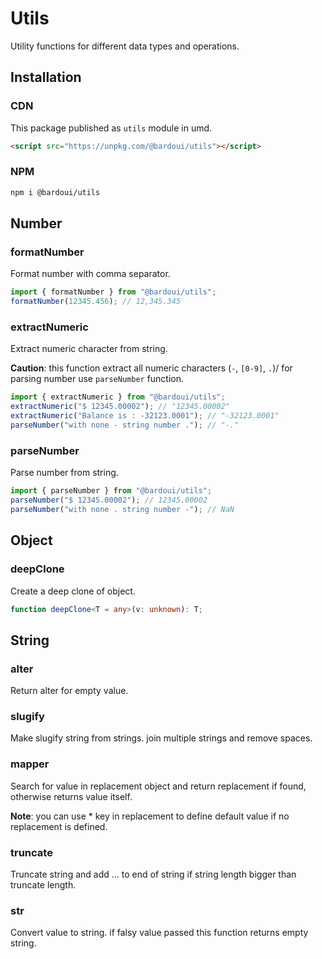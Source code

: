 # Utils

Utility functions for different data types and operations.

## Installation

### CDN

This package published as `utils` module in umd.

```html
<script src="https://unpkg.com/@bardoui/utils"></script>
```

### NPM

```bash
npm i @bardoui/utils
```

## Number

### formatNumber

Format number with comma separator.

```ts
import { formatNumber } from "@bardoui/utils";
formatNumber(12345.456); // 12,345.345
```

### extractNumeric

Extract numeric character from string.

**Caution**: this function extract all numeric characters (`-`, `[0-9]`, `.`)/ for parsing number use `parseNumber` function.

```ts
import { extractNumeric } from "@bardoui/utils";
extractNumeric("$ 12345.00002"); // "12345.00002"
extractNumeric("Balance is : -32123.0001"); // "-32123.0001"
parseNumber("with none - string number ."); // "-."
```

### parseNumber

Parse number from string.

```ts
import { parseNumber } from "@bardoui/utils";
parseNumber("$ 12345.00002"); // 12345.00002
parseNumber("with none . string number -"); // NaN
```

## Object

### deepClone

Create a deep clone of object.

```ts
function deepClone<T = any>(v: unknown): T;
```

## String

### alter

Return alter for empty value.

### slugify

Make slugify string from strings. join multiple strings and remove spaces.

### mapper

Search for value in replacement object and return replacement if found, otherwise returns value itself.

**Note**: you can use \* key in replacement to define default value if no replacement is defined.

### truncate

Truncate string and add ... to end of string if string length bigger than truncate length.

### str

Convert value to string. if falsy value passed this function returns empty string.
